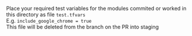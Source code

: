 Place your required test variables for the modules commited or worked in this directory as file `test.tfvars`\
E.g.
`include_google_chrome = true` \
This file will be deleted from the branch on the PR into staging
